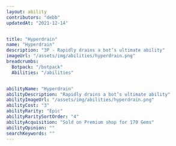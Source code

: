 ```yaml
---
layout: ability
contributors: "debb"
updatedAt: "2021-12-14"


title: "Hyperdrain"
name: "Hyperdrain"
description: "3P - Rapidly drains a bot’s ultimate ability"
imageUrl: "/assets/img/abilities/hyperdrain.png"
breadcrumbs:
  Botpack: "/botpack"
  Abilities: "/abilities"


abilityName: "Hyperdrain"
abilityDescription: "Rapidly drains a bot’s ultimate ability"
abilityImageUrl: "/assets/img/abilities/hyperdrain.png"
abilityCost: "3"
abilityRarity: "Epic"
abilityRaritySortOrder: "4"
abilityAcquisition: "Sold on Premium shop for 170 Gems"
abilityOpinion: ""
searchKeywords: ""
---
```



